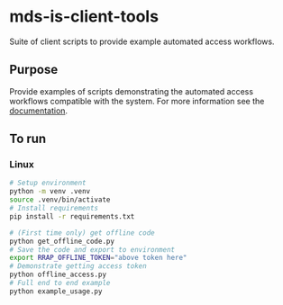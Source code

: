 # mds-is-client-tools
Suite of client scripts to provide example automated access workflows.

## Purpose 
Provide examples of scripts demonstrating the automated access workflows compatible with the system. For more information see the [documentation](https://gbrrestoration.github.io/rrap-mds-knowledge-hub/information-system/data-store/automated-access.html).

## To run

### Linux

```bash
# Setup environment
python -m venv .venv 
source .venv/bin/activate
# Install requirements
pip install -r requirements.txt 

# (First time only) get offline code
python get_offline_code.py 
# Save the code and export to environment
export RRAP_OFFLINE_TOKEN="above token here"
# Demonstrate getting access token 
python offline_access.py 
# Full end to end example 
python example_usage.py
```
